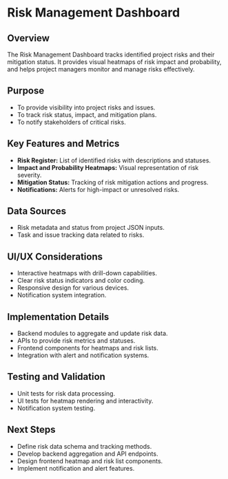 # Risk Management Dashboard

## Overview
The Risk Management Dashboard tracks identified project risks and their mitigation status. It provides visual heatmaps of risk impact and probability, and helps project managers monitor and manage risks effectively.

## Purpose
- To provide visibility into project risks and issues.
- To track risk status, impact, and mitigation plans.
- To notify stakeholders of critical risks.

## Key Features and Metrics
- **Risk Register:** List of identified risks with descriptions and statuses.
- **Impact and Probability Heatmaps:** Visual representation of risk severity.
- **Mitigation Status:** Tracking of risk mitigation actions and progress.
- **Notifications:** Alerts for high-impact or unresolved risks.

## Data Sources
- Risk metadata and status from project JSON inputs.
- Task and issue tracking data related to risks.

## UI/UX Considerations
- Interactive heatmaps with drill-down capabilities.
- Clear risk status indicators and color coding.
- Responsive design for various devices.
- Notification system integration.

## Implementation Details
- Backend modules to aggregate and update risk data.
- APIs to provide risk metrics and statuses.
- Frontend components for heatmaps and risk lists.
- Integration with alert and notification systems.

## Testing and Validation
- Unit tests for risk data processing.
- UI tests for heatmap rendering and interactivity.
- Notification system testing.

## Next Steps
- Define risk data schema and tracking methods.
- Develop backend aggregation and API endpoints.
- Design frontend heatmap and risk list components.
- Implement notification and alert features.
